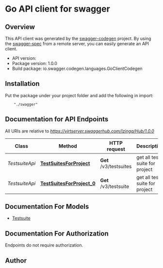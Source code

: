 # Go API client for swagger


## Overview
This API client was generated by the [swagger-codegen](https://github.com/swagger-api/swagger-codegen) project.  By using the [swagger-spec](https://github.com/swagger-api/swagger-spec) from a remote server, you can easily generate an API client.

- API version: 
- Package version: 1.0.0
- Build package: io.swagger.codegen.languages.GoClientCodegen

## Installation
Put the package under your project folder and add the following in import:
```
    "./swagger"
```

## Documentation for API Endpoints

All URIs are relative to *https://virtserver.swaggerhub.com/Izinga/Hub/1.0.0*

Class | Method | HTTP request | Description
------------ | ------------- | ------------- | -------------
*TestsuiteApi* | [**TestSuitesForProject**](docs/TestsuiteApi.md#testsuitesforproject) | **Get** /v3/testsuites | get all test suite for project
*TestsuiteApi* | [**TestSuitesForProject_0**](docs/TestsuiteApi.md#testsuitesforproject_0) | **Get** /v3/testsuite | get all test suite for project


## Documentation For Models

 - [Testsuite](docs/Testsuite.md)


## Documentation For Authorization
 Endpoints do not require authorization.


## Author



